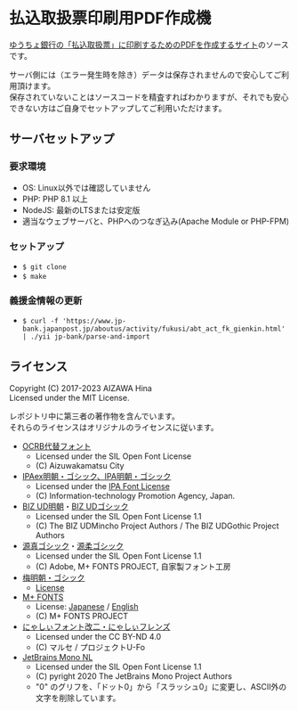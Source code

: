 払込取扱票印刷用PDF作成機
=========================

[ゆうちょ銀行の「払込取扱票」に印刷するためのPDFを作成するサイト](https://haraikomi.fetus.jp/)のソースです。

サーバ側には（エラー発生時を除き）データは保存されませんので安心してご利用頂けます。  
保存されていないことはソースコードを精査すればわかりますが、それでも安心できない方はご自身でセットアップしてご利用いただけます。

サーバセットアップ
------------------

### 要求環境

  - OS: Linux以外では確認していません
  - PHP: PHP 8.1 以上
  - NodeJS: 最新のLTSまたは安定版
  - 適当なウェブサーバと、PHPへのつなぎ込み(Apache Module or PHP-FPM)

### セットアップ

  - `$ git clone`
  - `$ make`

### 義援金情報の更新

  - `$ curl -f 'https://www.jp-bank.japanpost.jp/aboutus/activity/fukusi/abt_act_fk_gienkin.html' | ./yii jp-bank/parse-and-import`

ライセンス
----------

Copyright (C) 2017-2023 AIZAWA Hina  
Licensed under the MIT License.

レポジトリ中に第三者の著作物を含んでいます。  
それらのライセンスはオリジナルのライセンスに従います。

  - [OCRB代替フォント](https://www.city.aizuwakamatsu.fukushima.jp/docs/2008021400265/)
    - Licensed under the SIL Open Font License
    - (C) Aizuwakamatsu City
  - [IPAex明朝・ゴシック、IPA明朝・ゴシック](https://moji.or.jp/ipafont/)
    - Licensed under the [IPA Font License](https://moji.or.jp/ipafont/license/)
    - (C) Information-technology Promotion Agency, Japan.
  - [BIZ UD明朝](https://github.com/googlefonts/morisawa-biz-ud-mincho)・[BIZ UDゴシック](https://github.com/googlefonts/morisawa-biz-ud-gothic)
    - Licensed under the SIL Open Font License 1.1
    - (C) The BIZ UDMincho Project Authors / The BIZ UDGothic Project Authors
  - [源真ゴシック](http://jikasei.me/font/genshin/)・[源柔ゴシック](http://jikasei.me/font/genjyuu/)
    - Licensed under the SIL Open Font License 1.1
    - (C) Adobe, M+ FONTS PROJECT, 自家製フォント工房
  - [梅明朝・ゴシック](https://ja.osdn.net/projects/ume-font/)
    - [License](resources/fonts/umefont/license.html)
  - [M+ FONTS](http://mplus-fonts.osdn.jp/)
    - License: [Japanese](resources/fonts/mplus/LICENSE_J) / [English](resources/fonts/mplus/LICENSE_E)
    - (C) M+ FONTS PROJECT
  - [にゃしぃフォント改二・にゃしぃフレンズ](http://marusexijaxs2.web.fc2.com/)
    - Licensed under the CC BY-ND 4.0
    - (C) マルセ / プロジェクトU-Fo
  - [JetBrains Mono NL](https://www.jetbrains.com/ja-jp/lp/mono/)
    - Licensed under the SIL Open Font License 1.1
    - (C) pyright 2020 The JetBrains Mono Project Authors
    - "0" のグリフを、「ドット0」から「スラッシュ0」に変更し、ASCII外の文字を削除しています。

